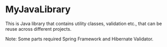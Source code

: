 # MyJavaLibrary
This is Java library that contains utility classes, validation etc., that can be reuse across different projects.

Note: Some parts required Spring Framework and Hibernate Validator.